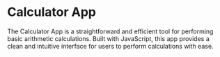 # Calculator App

The Calculator App is a straightforward and efficient tool for performing basic arithmetic calculations. Built with JavaScript, this app provides a clean and intuitive interface for users to perform calculations with ease.

